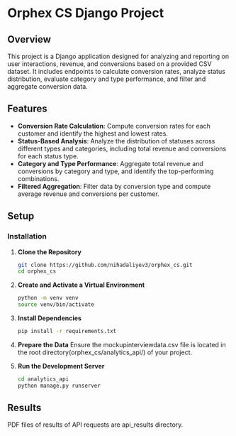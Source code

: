 # Orphex CS Django Project

## Overview

This project is a Django application designed for analyzing and reporting on user interactions, revenue, and conversions based on a provided CSV dataset. It includes endpoints to calculate conversion rates, analyze status distribution, evaluate category and type performance, and filter and aggregate conversion data.

## Features

- **Conversion Rate Calculation**: Compute conversion rates for each customer and identify the highest and lowest rates.
- **Status-Based Analysis**: Analyze the distribution of statuses across different types and categories, including total revenue and conversions for each status type.
- **Category and Type Performance**: Aggregate total revenue and conversions by category and type, and identify the top-performing combinations.
- **Filtered Aggregation**: Filter data by conversion type and compute average revenue and conversions per customer.

## Setup

### Installation

1. **Clone the Repository**
    ```bash
   git clone https://github.com/nihadaliyev3/orphex_cs.git
   cd orphex_cs
   ```
   
2. **Create and Activate a Virtual Environment**
    ```bash
   python -m venv venv
   source venv/bin/activate
   ```

3. **Install Dependencies**
    ```bash
   pip install -r requirements.txt
   ```
   
4. **Prepare the Data**
   Ensure the mockupinterviewdata.csv file is located in the root directory(orphex_cs/analytics_api/) of your project.


5. **Run the Development Server**
    ```bash
   cd analytics_api
   python manage.py runserver
   ```
   
## Results
   PDF files of results of API requests are api_results directory.